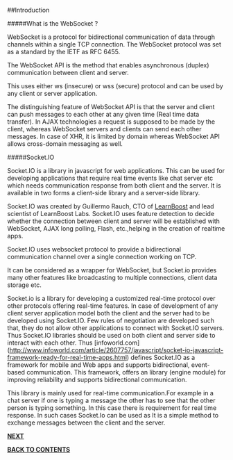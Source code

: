 ##Introduction 

#####What is the WebSocket ?

WebSocket is a protocol for bidirectional communication of data through channels within a single TCP connection. The WebSocket protocol was set as a standard by the IETF as RFC 6455.

The WebSocket API is the method that enables asynchronous (duplex) communication between client and server.

This uses either  ws (insecure) or wss (secure) protocol and can be used by any client or server application.

The distinguishing feature of WebSocket API is that the server and client can push messages to each other at any given time (Real time data transfer).
 In AJAX technologies a request is supposed  to be made by the client, whereas WebSocket servers and clients can send each other messages. In case of  XHR, it is limited by domain whereas WebSocket API allows cross-domain messaging as well.


#####Socket.IO


Socket.IO is a library in javascript for web applications. This can be used for developing applications that require real time events like chat server etc which needs communication response from both client and the server. It is available in two forms a client-side library and a server-side library.

Socket.IO was created by Guillermo Rauch, CTO of [LearnBoost](https://www.learnboost.com) and lead scientist of LearnBoost Labs. Socket.IO uses feature detection to decide whether the connection between client and server will be established with WebSocket, AJAX long polling, Flash, etc.,helping in the creation of realtime apps.

Socket.IO uses websocket protocol to provide a bidirectional communication channel over a single connection working on TCP.

It can be considered as a wrapper for WebSocket, but Socket.io provides many other features like broadcasting to multiple connections, client data storage etc.

Socket.io is a library for developing a customized  real-time protocol over other protocols offering real-time features. 
In case of development of any client server application model both the client and the server had to be developed using Socket.IO. Few rules of negotiation are developed such that, they do not allow other applications to connect with Socket.IO servers. Thus Socket.IO libraries should be used on both client and server side to interact with each other.
Thus [infoworld.com] (http://www.infoworld.com/article/2607757/javascript/socket-io-javascript-framework-ready-for-real-time-apps.html) defines Socket.IO as a framework for mobile and Web apps and supports bidirectional, event-based communication. This framework, offers an library (engine module) for improving reliability and supports bidirectional communication.

This library is mainly used for real-time communication.For example in a chat server if one is typing a message the other has to see that the other person is typing something. In this case there is requirement for real time response. In such cases Socket.Io can be used as It is a simple method to exchange messages between the client and the server.








[**NEXT**](https://github.com/sharathvontari/Socket.io/blob/master/How%20to%20use.md)     

[**BACK TO CONTENTS**](https://github.com/sharathvontari/Socket.io/blob/master/README.md)
